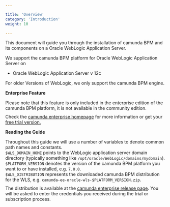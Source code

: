 ```yaml
---

title: 'Overview'
category: 'Introduction'
weight: 10

---
```



This document will guide you through the installation of camunda BPM and its components on a Oracle WebLogic Application Server.

<div class="alert alert-info">
  We support the camunda BPM platform for Oracle WebLogic Application Server on

  <ul>
    <li>Oracle WebLogic Application Server v 12c</li>
  </ul>

  For older Versions of WebLogic, we only support the camunda BPM engine.
</div>

<div class="alert alert-warning">
 <p><strong>Enterprise Feature</strong></p>
 Please note that this feature is only included in the enterprise edition of the camunda BPM platform, it is not available in the community edition.
 <p style="margin-top:10px">Check the <a href="http://camunda.com/bpm/enterprise/ ">camunda enterprise homepage</a> for more information or get your <a href="http://camunda.com/bpm/enterprise/trial/">free trial version.</a></p></div>

<div class="alert alert-info">
  <p><strong>Reading the Guide</strong></p> Throughout this guide we will use a number of variables to denote common path names and constants.<br>
  <code>$WLS_DOMAIN_HOME</code> points to the WebLogic application server domain directory (typically something like <code>/opt/oracle/WebLogic/domains/mydomain</code>). <br>
  <code>$PLATFORM_VERSION</code> denotes the version of the camunda BPM platform you want to or have installed, e.g. <code>7.0.0</code>. <br>
  <code>$WLS_DISTRIBUTION</code> represents the downloaded camunda BPM distribution for the WLS, e.g. <code>camunda-ee-oracle-wls-$PLATFORM_VERSION.zip</code>.
  <p style="margin-top:10px">
    The distribution is available at the <a href="http://camunda.org/enterprise-release/camunda-bpm/oracle-wls/">camunda enterprise release page</a>.
    You will be asked to enter the credentials you received during the trial or subscription process.
  </p>
</div>